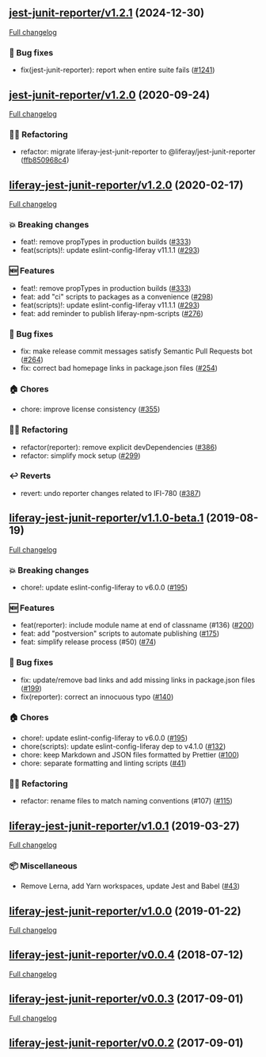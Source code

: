 ## [jest-junit-reporter/v1.2.1](https://github.com/liferay/liferay-frontend-projects/tree/jest-junit-reporter/v1.2.1) (2024-12-30)

[Full changelog](https://github.com/liferay/liferay-frontend-projects/compare/jest-junit-reporter/v1.2.0...jest-junit-reporter/v1.2.1)

### :wrench: Bug fixes

-   fix(jest-junit-reporter): report when entire suite fails ([\#1241](https://github.com/liferay/liferay-frontend-projects/pull/1241))

## [jest-junit-reporter/v1.2.0](https://github.com/liferay/liferay-frontend-projects/tree/jest-junit-reporter/v1.2.0) (2020-09-24)

[Full changelog](https://github.com/liferay/liferay-frontend-projects/compare/liferay-jest-junit-reporter/v1.2.0...jest-junit-reporter/v1.2.0)

### :woman_juggling: Refactoring

-   refactor: migrate liferay-jest-junit-reporter to @liferay/jest-junit-reporter ([ffb850968c4](https://github.com/liferay/liferay-frontend-projects/commit/ffb850968c417c760c294f1962d3c38939e37b06))

## [liferay-jest-junit-reporter/v1.2.0](https://github.com/liferay/liferay-npm-tools/tree/liferay-jest-junit-reporter/v1.2.0) (2020-02-17)

[Full changelog](https://github.com/liferay/liferay-npm-tools/compare/liferay-jest-junit-reporter/v1.1.0-beta.1...liferay-jest-junit-reporter/v1.2.0)

### :boom: Breaking changes

-   feat!: remove propTypes in production builds ([\#333](https://github.com/liferay/liferay-npm-tools/pull/333))
-   feat(scripts)!: update eslint-config-liferay v11.1.1 ([\#293](https://github.com/liferay/liferay-npm-tools/pull/293))

### :new: Features

-   feat!: remove propTypes in production builds ([\#333](https://github.com/liferay/liferay-npm-tools/pull/333))
-   feat: add "ci" scripts to packages as a convenience ([\#298](https://github.com/liferay/liferay-npm-tools/pull/298))
-   feat(scripts)!: update eslint-config-liferay v11.1.1 ([\#293](https://github.com/liferay/liferay-npm-tools/pull/293))
-   feat: add reminder to publish liferay-npm-scripts ([\#276](https://github.com/liferay/liferay-npm-tools/pull/276))

### :wrench: Bug fixes

-   fix: make release commit messages satisfy Semantic Pull Requests bot ([\#264](https://github.com/liferay/liferay-npm-tools/pull/264))
-   fix: correct bad homepage links in package.json files ([\#254](https://github.com/liferay/liferay-npm-tools/pull/254))

### :house: Chores

-   chore: improve license consistency ([\#355](https://github.com/liferay/liferay-npm-tools/pull/355))

### :woman_juggling: Refactoring

-   refactor(reporter): remove explicit devDependencies ([\#386](https://github.com/liferay/liferay-npm-tools/pull/386))
-   refactor: simplify mock setup ([\#299](https://github.com/liferay/liferay-npm-tools/pull/299))

### :leftwards_arrow_with_hook: Reverts

-   revert: undo reporter changes related to IFI-780 ([\#387](https://github.com/liferay/liferay-npm-tools/pull/387))

## [liferay-jest-junit-reporter/v1.1.0-beta.1](https://github.com/liferay/liferay-npm-tools/tree/liferay-jest-junit-reporter/v1.1.0-beta.1) (2019-08-19)

[Full changelog](https://github.com/liferay/liferay-npm-tools/compare/liferay-jest-junit-reporter/v1.0.1...liferay-jest-junit-reporter/v1.1.0-beta.1)

### :boom: Breaking changes

-   chore!: update eslint-config-liferay to v6.0.0 ([\#195](https://github.com/liferay/liferay-npm-tools/pull/195))

### :new: Features

-   feat(reporter): include module name at end of classname (#136) ([\#200](https://github.com/liferay/liferay-npm-tools/pull/200))
-   feat: add "postversion" scripts to automate publishing ([\#175](https://github.com/liferay/liferay-npm-tools/pull/175))
-   feat: simplify release process (#50) ([\#74](https://github.com/liferay/liferay-npm-tools/pull/74))

### :wrench: Bug fixes

-   fix: update/remove bad links and add missing links in package.json files ([\#199](https://github.com/liferay/liferay-npm-tools/pull/199))
-   fix(reporter): correct an innocuous typo ([\#140](https://github.com/liferay/liferay-npm-tools/pull/140))

### :house: Chores

-   chore!: update eslint-config-liferay to v6.0.0 ([\#195](https://github.com/liferay/liferay-npm-tools/pull/195))
-   chore(scripts): update eslint-config-liferay dep to v4.1.0 ([\#132](https://github.com/liferay/liferay-npm-tools/pull/132))
-   chore: keep Markdown and JSON files formatted by Prettier ([\#100](https://github.com/liferay/liferay-npm-tools/pull/100))
-   chore: separate formatting and linting scripts ([\#41](https://github.com/liferay/liferay-npm-tools/pull/41))

### :woman_juggling: Refactoring

-   refactor: rename files to match naming conventions (#107) ([\#115](https://github.com/liferay/liferay-npm-tools/pull/115))

## [liferay-jest-junit-reporter/v1.0.1](https://github.com/liferay/liferay-npm-tools/tree/liferay-jest-junit-reporter/v1.0.1) (2019-03-27)

[Full changelog](https://github.com/liferay/liferay-npm-tools/compare/liferay-jest-junit-reporter/v1.0.0...liferay-jest-junit-reporter/v1.0.1)

### :package: Miscellaneous

-   Remove Lerna, add Yarn workspaces, update Jest and Babel ([\#43](https://github.com/liferay/liferay-npm-tools/pull/43))

## [liferay-jest-junit-reporter/v1.0.0](https://github.com/liferay/liferay-npm-tools/tree/liferay-jest-junit-reporter/v1.0.0) (2019-01-22)

[Full changelog](https://github.com/liferay/liferay-npm-tools/compare/liferay-jest-junit-reporter/v0.0.4...liferay-jest-junit-reporter/v1.0.0)

## [liferay-jest-junit-reporter/v0.0.4](https://github.com/liferay/liferay-npm-tools/tree/liferay-jest-junit-reporter/v0.0.4) (2018-07-12)

[Full changelog](https://github.com/liferay/liferay-npm-tools/compare/liferay-jest-junit-reporter/v0.0.3...liferay-jest-junit-reporter/v0.0.4)

## [liferay-jest-junit-reporter/v0.0.3](https://github.com/liferay/liferay-npm-tools/tree/liferay-jest-junit-reporter/v0.0.3) (2017-09-01)

[Full changelog](https://github.com/liferay/liferay-npm-tools/compare/liferay-jest-junit-reporter/v0.0.2...liferay-jest-junit-reporter/v0.0.3)

## [liferay-jest-junit-reporter/v0.0.2](https://github.com/liferay/liferay-npm-tools/tree/liferay-jest-junit-reporter/v0.0.2) (2017-09-01)
